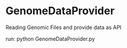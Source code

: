 GenomeDataProvider
==================

Reading Genomic Files and provide data as API

run:
python GenomeDataProvider.py

